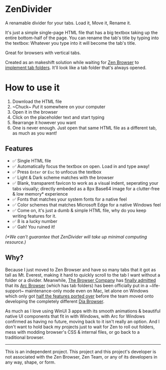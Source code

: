 # ZenDivider
A renamable divider for your tabs. Load it, Move it, Rename it.

It's just a simple single-page HTML file that has a big textbox taking up the entire bottom-half of the page.
You can rename the tab's title by typing into the textbox: Whatever you type into it will become the tab's title.

Great for browsers with vertical tabs.


Created as an makeshift solution while waiting for [Zen Browser](https://github.com/zen-browser/desktop) to [implement tab folders](https://github.com/zen-browser/desktop/pull/7359). It'll look like a tab folder that's always opened.


# How to use it
1. Download the HTML file
2. ~Chuck~ _Put_ it somewhere on your computer
3. Open it in the browser
4. Click on the placeholder text and start typing
5. Rearrange it however you want
6. One is never enough. Just open that same HTML file as a different tab, as much as you want!

## Features
- ✅ Single HTML file
- ✅ Automatically focus the textbox on open. Load in and type away!
- ✅ Press `Enter` or `Esc` to unfocus the textbox
- ✅ Light & Dark scheme matches with the browser
- ✅ Blank, transparent favicon to work as a visual indent, seperating your tabs visually; directly embeded as a 8px Base64 image for a clutter-free & low memory* experience
- ✅ Fonts that matches your system fonts for a native feel
- ✅ Color schemes that matches Microsoft Edge for a native Windows feel
- ✅ Come on, it's just a dumb & simple HTML file, why do you keep writing features for it.
- ✅ 8 is a lucky number
- ✅ Gah! You ruined it!

_(*We can't guarantee that ZenDivider will take up minimal computing resource.)_

## Why?
Because I just moved to Zen Browser and have so many tabs that it got as tall as Mt. Everest, making it hard to quickly scroll to the tab I want without a folder or a divider. 
Meanwhile, [The Browser Company](https://thebrowser.company/) has [finally admitted](https://browsercompany.substack.com/p/letter-to-arc-members-2025) that its [Arc Browser](https://arc.net/) (which has tab folders) has been officially put in a ~life-support~ maintenance-only mode even on Mac, let alone on Windows which only got [half the features ported over](https://arcinternet.notion.site/Arc-for-Windows-Feature-Checklist-ffb56a81498845fc9ec9dfd6a045cd20?pvs=143) before the team moved onto developing the completely different [Dia Browser](https://diabrowser.com/). 

As much as I love using WinUI 3 apps with its smooth animations & beautiful native UI components that fit in with Windows, with Arc for Windows confirmed as having no future, moving back to it isn't really an option. And I don't want to hold back my projects just to wait for Zen to roll out folders, mess with modding browser's CSS & internal files, or go back to a traditional browser.

---
This is an independent project. This project and this project's developer is not associated with the Zen Browser, Zen Team, or any of its developers in any way, shape, or form.
